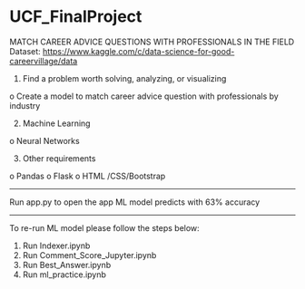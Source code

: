# UCF_FinalProject
MATCH CAREER ADVICE QUESTIONS WITH PROFESSIONALS IN THE FIELD <br />
Dataset: https://www.kaggle.com/c/data-science-for-good-careervillage/data

1.	Find a problem worth solving, analyzing, or visualizing

o Create a model to match career advice question with professionals by industry

2.	Machine Learning

o Neural Networks

3.	Other requirements

o Pandas
o Flask
o HTML /CSS/Bootstrap

-------------------------------------------------------------------------------------------------------------------------------------------

Run app.py to open the app
ML model predicts with 63% accuracy

-------------------------------------------------------------------------------------------------------------------------------------------
To re-run ML model please follow the steps below:
1.	Run Indexer.ipynb
2.	Run Comment_Score_Jupyter.ipynb
3.	Run Best_Answer.ipynb
4.	Run ml_practice.ipynb
